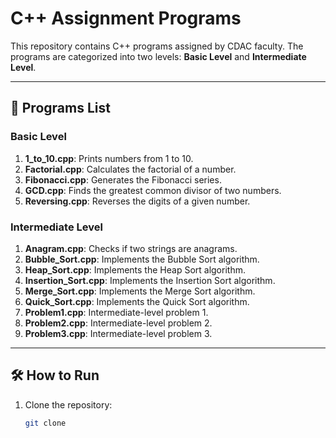 # C++ Assignment Programs

This repository contains C++ programs assigned by CDAC faculty. The programs are categorized into two levels: **Basic Level** and **Intermediate Level**.

---

## 📂 Programs List

### Basic Level
1. **1_to_10.cpp**: Prints numbers from 1 to 10.
2. **Factorial.cpp**: Calculates the factorial of a number.
3. **Fibonacci.cpp**: Generates the Fibonacci series.
4. **GCD.cpp**: Finds the greatest common divisor of two numbers.
5. **Reversing.cpp**: Reverses the digits of a given number.

### Intermediate Level
1. **Anagram.cpp**: Checks if two strings are anagrams.
2. **Bubble_Sort.cpp**: Implements the Bubble Sort algorithm.
3. **Heap_Sort.cpp**: Implements the Heap Sort algorithm.
4. **Insertion_Sort.cpp**: Implements the Insertion Sort algorithm.
5. **Merge_Sort.cpp**: Implements the Merge Sort algorithm.
6. **Quick_Sort.cpp**: Implements the Quick Sort algorithm.
7. **Problem1.cpp**: Intermediate-level problem 1.
8. **Problem2.cpp**: Intermediate-level problem 2.
9. **Problem3.cpp**: Intermediate-level problem 3.

---

## 🛠️ How to Run

1. Clone the repository:
   ```bash
   git clone 
